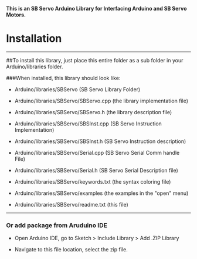 **This is an SB Servo Arduino Library for Interfacing Arduino and SB Servo Motors.**

# Installation
--------------------------------------------------------------------------------

##To install this library, just place this entire folder as a sub folder in your
Arduino/libraries folder.

###When installed, this library should look like:

- Arduino/libraries/SBServo              (SB Servo Library Folder)
- Arduino/libraries/SBServo/SBServo.cpp     (the library implementation file)
- Arduino/libraries/SBServo/SBServo.h       (the library description file)
- Arduino/libraries/SBServo/SBSInst.cpp     (SB Servo Instruction Implementation)
- Arduino/libraries/SBServo/SBSInst.h       (SB Servo Instruction description)
- Arduino/libraries/SBServo/Serial.cpp     (SB Servo Serial Comm handle File)
- Arduino/libraries/SBServo/Serial.h       (SB Servo Serial Description file)



- Arduino/libraries/SBServo/keywords.txt (the syntax coloring file)
- Arduino/libraries/SBServo/examples     (the examples in the "open" menu)
- Arduino/libraries/SBServo/readme.txt   (this file)

--------------------------------------------------------------------------------
### Or add package from Aruduino IDE

- Open Arduino IDE, go to Sketch > Include Library > Add .ZIP Library 

- Navigate to this file location, select the zip file. 